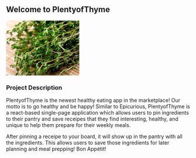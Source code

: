 
## Welcome to PlentyofThyme

<img width="200" align = "center" alt="PlentyofThyme" src="/client/src/components/Header/thyme.jpg">

### Project Description

PlentyofThyme is the newest healthy eating app in the marketplace! Our motto is to go healthy and be happy! Similar to Epicurious, PlentyofThyme is a react-based single-page application which allows users to pin ingredients to their pantry and save receipes that they find interesting, healthy, and unique to help them prepare for their weekly meals. 

After pinning a receipe to your board, it will show up in the pantry with all the ingredients. This allows users to save those ingredients for later planning and meal prepping! 
Bon Appétit! 

